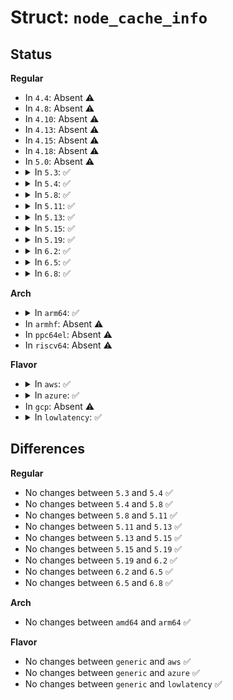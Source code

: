 # Struct: <code>node_cache_info</code>

## Status
<b>Regular</b>
<ul>
<li>
In <code>4.4</code>: Absent ⚠️
</li>
<li>
In <code>4.8</code>: Absent ⚠️
</li>
<li>
In <code>4.10</code>: Absent ⚠️
</li>
<li>
In <code>4.13</code>: Absent ⚠️
</li>
<li>
In <code>4.15</code>: Absent ⚠️
</li>
<li>
In <code>4.18</code>: Absent ⚠️
</li>
<li>
In <code>5.0</code>: Absent ⚠️
</li>
<li>
<details>
<summary>In <code>5.3</code>: ✅</summary>

```c
struct node_cache_info {
    struct device dev;
    struct list_head node;
    struct node_cache_attrs cache_attrs;
};
```
</details>
</li>
<li>
<details>
<summary>In <code>5.4</code>: ✅</summary>

```c
struct node_cache_info {
    struct device dev;
    struct list_head node;
    struct node_cache_attrs cache_attrs;
};
```
</details>
</li>
<li>
<details>
<summary>In <code>5.8</code>: ✅</summary>

```c
struct node_cache_info {
    struct device dev;
    struct list_head node;
    struct node_cache_attrs cache_attrs;
};
```
</details>
</li>
<li>
<details>
<summary>In <code>5.11</code>: ✅</summary>

```c
struct node_cache_info {
    struct device dev;
    struct list_head node;
    struct node_cache_attrs cache_attrs;
};
```
</details>
</li>
<li>
<details>
<summary>In <code>5.13</code>: ✅</summary>

```c
struct node_cache_info {
    struct device dev;
    struct list_head node;
    struct node_cache_attrs cache_attrs;
};
```
</details>
</li>
<li>
<details>
<summary>In <code>5.15</code>: ✅</summary>

```c
struct node_cache_info {
    struct device dev;
    struct list_head node;
    struct node_cache_attrs cache_attrs;
};
```
</details>
</li>
<li>
<details>
<summary>In <code>5.19</code>: ✅</summary>

```c
struct node_cache_info {
    struct device dev;
    struct list_head node;
    struct node_cache_attrs cache_attrs;
};
```
</details>
</li>
<li>
<details>
<summary>In <code>6.2</code>: ✅</summary>

```c
struct node_cache_info {
    struct device dev;
    struct list_head node;
    struct node_cache_attrs cache_attrs;
};
```
</details>
</li>
<li>
<details>
<summary>In <code>6.5</code>: ✅</summary>

```c
struct node_cache_info {
    struct device dev;
    struct list_head node;
    struct node_cache_attrs cache_attrs;
};
```
</details>
</li>
<li>
<details>
<summary>In <code>6.8</code>: ✅</summary>

```c
struct node_cache_info {
    struct device dev;
    struct list_head node;
    struct node_cache_attrs cache_attrs;
};
```
</details>
</li>
</ul>
<b>Arch</b>
<ul>
<li>
<details>
<summary>In <code>arm64</code>: ✅</summary>

```c
struct node_cache_info {
    struct device dev;
    struct list_head node;
    struct node_cache_attrs cache_attrs;
};
```
</details>
</li>
<li>
In <code>armhf</code>: Absent ⚠️
</li>
<li>
In <code>ppc64el</code>: Absent ⚠️
</li>
<li>
In <code>riscv64</code>: Absent ⚠️
</li>
</ul>
<b>Flavor</b>
<ul>
<li>
<details>
<summary>In <code>aws</code>: ✅</summary>

```c
struct node_cache_info {
    struct device dev;
    struct list_head node;
    struct node_cache_attrs cache_attrs;
};
```
</details>
</li>
<li>
<details>
<summary>In <code>azure</code>: ✅</summary>

```c
struct node_cache_info {
    struct device dev;
    struct list_head node;
    struct node_cache_attrs cache_attrs;
};
```
</details>
</li>
<li>
In <code>gcp</code>: Absent ⚠️
</li>
<li>
<details>
<summary>In <code>lowlatency</code>: ✅</summary>

```c
struct node_cache_info {
    struct device dev;
    struct list_head node;
    struct node_cache_attrs cache_attrs;
};
```
</details>
</li>
</ul>

## Differences
<b>Regular</b>
<ul>
<li>
No changes between <code>5.3</code> and <code>5.4</code> ✅
</li>
<li>
No changes between <code>5.4</code> and <code>5.8</code> ✅
</li>
<li>
No changes between <code>5.8</code> and <code>5.11</code> ✅
</li>
<li>
No changes between <code>5.11</code> and <code>5.13</code> ✅
</li>
<li>
No changes between <code>5.13</code> and <code>5.15</code> ✅
</li>
<li>
No changes between <code>5.15</code> and <code>5.19</code> ✅
</li>
<li>
No changes between <code>5.19</code> and <code>6.2</code> ✅
</li>
<li>
No changes between <code>6.2</code> and <code>6.5</code> ✅
</li>
<li>
No changes between <code>6.5</code> and <code>6.8</code> ✅
</li>
</ul>
<b>Arch</b>
<ul>
<li>
No changes between <code>amd64</code> and <code>arm64</code> ✅
</li>
</ul>
<b>Flavor</b>
<ul>
<li>
No changes between <code>generic</code> and <code>aws</code> ✅
</li>
<li>
No changes between <code>generic</code> and <code>azure</code> ✅
</li>
<li>
No changes between <code>generic</code> and <code>lowlatency</code> ✅
</li>
</ul>
